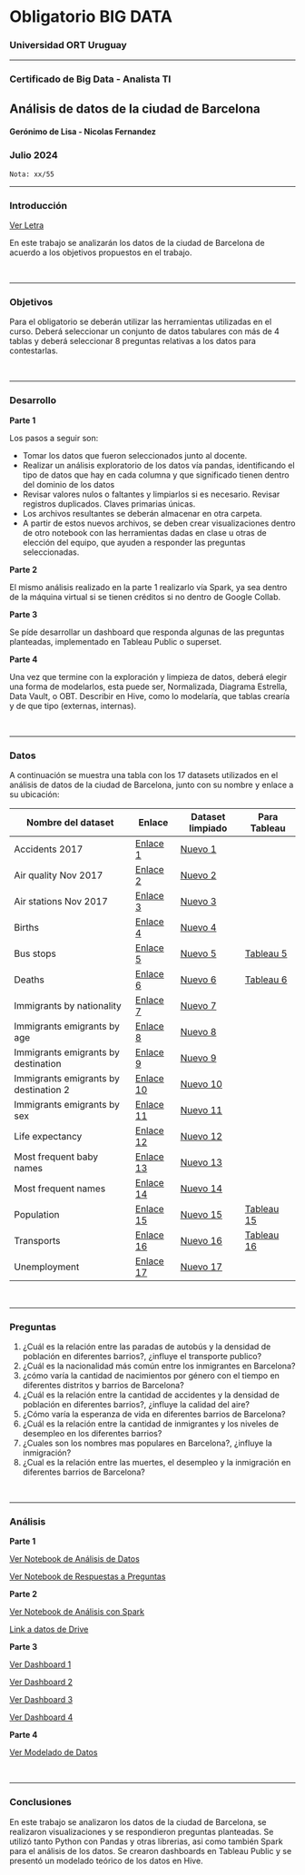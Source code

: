 # Obligatorio BIG DATA

### Universidad ORT Uruguay

<hr>

### Certificado de Big Data - Analista TI

## Análisis de datos de la ciudad de Barcelona

#### Gerónimo de Lisa - Nicolas Fernandez

### **Julio 2024**

` Nota: xx/55 `

<hr>

### Introducción

[Ver Letra](/Letra%20Obligatorio.pdf)

En este trabajo se analizarán los datos de la ciudad de Barcelona de acuerdo a los objetivos propuestos en el trabajo.

<br />
<hr>

### Objetivos

Para el obligatorio se deberán utilizar las herramientas utilizadas en el curso. Deberá seleccionar un conjunto de datos
tabulares con más de 4 tablas y deberá seleccionar 8 preguntas relativas a los datos para contestarlas.

<br />
<hr>

### Desarrollo

**Parte 1**

Los pasos a seguir son:

- Tomar los datos que fueron seleccionados junto al docente.
- Realizar un análisis exploratorio de los datos vía pandas, identificando el tipo de datos que hay en cada columna y
  que significado tienen dentro del dominio de los datos
- Revisar valores nulos o faltantes y limpiarlos si es necesario. Revisar registros duplicados. Claves primarias únicas.
- Los archivos resultantes se deberán almacenar en otra carpeta.
- A partir de estos nuevos archivos, se deben crear visualizaciones dentro de otro
  notebook con las herramientas dadas en clase u otras de elección del equipo, que ayuden a responder las preguntas
  seleccionadas.

**Parte 2**

El mismo análisis realizado en la parte 1 realizarlo vía Spark, ya sea dentro de la máquina virtual si se tienen
créditos si no dentro de Google Collab.

**Parte 3**

Se píde desarrollar un dashboard que responda algunas de las preguntas planteadas, implementado en Tableau Public o
superset.

**Parte 4**

Una vez que termine con la exploración y limpieza de datos, deberá elegir una forma de modelarlos, esta puede ser,
Normalizada, Diagrama Estrella, Data Vault, o OBT. Describir en
Hive, como lo modelaría, que tablas crearía y de que tipo (externas, internas).

<br />
<hr>

### Datos

A continuación se muestra una tabla con los 17 datasets utilizados en el análisis de datos de la ciudad de Barcelona,
junto con su nombre y enlace a su ubicación:


| Nombre del dataset                    | Enlace                                                          | Dataset limpiado                                          | Para Tableau                                                   |
|---------------------------------------|-----------------------------------------------------------------|-----------------------------------------------------------|----------------------------------------------------------------|
| Accidents 2017                        | [Enlace 1](/datasets/accidents_2017.csv)                        | [Nuevo 1](/new_datasets/new_accidents_2017.csv)           |                                                                |
| Air quality Nov 2017                  | [Enlace 2](/datasets/air_quality_Nov2017.csv)                   | [Nuevo 2](/new_datasets/new_air_quality.csv)              |                                                                |
| Air stations Nov 2017                 | [Enlace 3](/datasets/air_stations_Nov2017.csv)                  | [Nuevo 3](/new_datasets/new_air_stations.csv)             |                                                                |
| Births                                | [Enlace 4](/datasets/births.csv)                                | [Nuevo 4](/new_datasets/new_births.csv)                   |                                                                |
| Bus stops                             | [Enlace 5](/datasets/bus_stops.csv)                             | [Nuevo 5](/new_datasets/new_bus_stops.csv)                | [Tableau 5](/new_datasets/tableau/new_bus_stops_tableau.csv)   |
| Deaths                                | [Enlace 6](/datasets/deaths.csv)                                | [Nuevo 6](/new_datasets/new_deaths.csv)                   | [Tableau 6](/new_datasets/tableau/new_deaths_tableau.csv)      |
| Immigrants by nationality             | [Enlace 7](/datasets/immigrants_by_nationality.csv)             | [Nuevo 7](/new_datasets/new_immigrants_nationality.csv)   |                                                                |
| Immigrants emigrants by age           | [Enlace 8](/datasets/immigrants_emigrants_by_age.csv)           | [Nuevo 8](/new_datasets/new_immigrants_age.csv)           |                                                                |
| Immigrants emigrants by destination   | [Enlace 9](/datasets/immigrants_emigrants_by_destination.csv)   | [Nuevo 9](/new_datasets/new_immigrants_destination1.csv)  |                                                                |
| Immigrants emigrants by destination 2 | [Enlace 10](/datasets/immigrants_emigrants_by_destination2.csv) | [Nuevo 10](/new_datasets/new_immigrants_destination2.csv) |                                                                |
| Immigrants emigrants by sex           | [Enlace 11](/datasets/immigrants_emigrants_by_sex.csv)          | [Nuevo 11](/new_datasets/new_immigrants_sex.csv)          |
| Life expectancy                       | [Enlace 12](/datasets/life_expectancy.csv)                      | [Nuevo 12](/new_datasets/new_life_expectancy.csv)         |                                                                |
| Most frequent baby names              | [Enlace 13](/datasets/most_frequent_baby_names.csv)             | [Nuevo 13](/new_datasets/new_baby_names.csv)              |                                                                |
| Most frequent names                   | [Enlace 14](/datasets/most_frequent_names.csv)                  | [Nuevo 14](/new_datasets/new_frequent_names.csv)          |                                                                |
| Population                            | [Enlace 15](/datasets/population.csv)                           | [Nuevo 15](/new_datasets/new_population.csv)              | [Tableau 15](/new_datasets/tableau/new_population_tableau.csv) |
| Transports                            | [Enlace 16](/datasets/transports.csv)                           | [Nuevo 16](/new_datasets/new_transports.csv)              | [Tableau 16](/new_datasets/tableau/new_transports_tableau.csv) |
| Unemployment                          | [Enlace 17](/datasets/unemployment.csv)                         | [Nuevo 17](/new_datasets/new_unemployment.csv)            |                                                                |

<br />
<hr>

### Preguntas

1. ¿Cuál es la relación entre las paradas de autobús y la densidad de población en diferentes barrios?, ¿influye el
   transporte publico?
2. ¿Cuál es la nacionalidad más común entre los inmigrantes en Barcelona?
3. ¿cómo varía la cantidad de nacimientos por género con el tiempo en diferentes distritos y barrios de Barcelona?
4. ¿Cuál es la relación entre la cantidad de accidentes y la densidad de población en diferentes barrios?, ¿influye la
   calidad del aire?
5. ¿Cómo varía la esperanza de vida en diferentes barrios de Barcelona?
6. ¿Cuál es la relación entre la cantidad de inmigrantes y los niveles de desempleo en los diferentes barrios?
7. ¿Cuales son los nombres mas populares en Barcelona?, ¿influye la inmigración?
8. ¿Cual es la relación entre las muertes, el desempleo y la inmigración en diferentes barrios de Barcelona?

<br />
<hr>

### Análisis

**Parte 1**

[Ver Notebook de Análisis de Datos](/analisis/parte1a_analisis_datos.ipynb)

[Ver Notebook de Respuestas a Preguntas](/analisis/parte1b_analisis_preguntas.ipynb)

**Parte 2**

[Ver Notebook de Análisis con Spark](/analisis/parte2_analisis_spark.ipynb)

[Link a datos de Drive](https://drive.google.com/drive/folders/1wYwrE9OyIJIxba26hwi6LcwCVdHYv6HD?usp=sharing)

**Parte 3**

[Ver Dashboard 1](https://public.tableau.com/views/OBLIGATORIOBIGDATA/PREGUNTA1?:language=es-ES&publish=yes&:sid=&:redirect=auth&:display_count=n&:origin=viz_share_link)

[Ver Dashboard 2](https://public.tableau.com/views/OBLIGATORIOBIGDATA/PREGUNTA2?:language=es-ES&publish=yes&:sid=&:redirect=auth&:display_count=n&:origin=viz_share_link)

[Ver Dashboard 3](https://public.tableau.com/views/OBLIGATORIOBIGDATA/PREGUNTA3?:language=es-ES&publish=yes&:sid=&:redirect=auth&:display_count=n&:origin=viz_share_link)

[Ver Dashboard 4](https://public.tableau.com/views/OBLIGATORIOBIGDATA/PREGUNTA4?:language=es-ES&publish=yes&:sid=&:redirect=auth&:display_count=n&:origin=viz_share_link)


**Parte 4**

[Ver Modelado de Datos](/analisis/Parte4_Hive.ipynb)

<br />
<hr>

### Conclusiones

En este trabajo se analizaron los datos de la ciudad de Barcelona, se realizaron visualizaciones y se respondieron
preguntas planteadas. Se utilizó tanto Python con Pandas y otras librerias, asi como también Spark para el análisis de
los datos. Se crearon dashboards
en Tableau Public y se presentó un modelado teórico de los datos en Hive.
